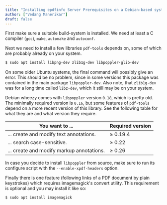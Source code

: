 ```yaml
---
title: "Installing epdfinfo Server Prerequisites on a Debian-based system"
author: ["Vedang Manerikar"]
draft: false
---
```


First make sure a suitable build-system is installed. We need at least a C compiler (`gcc`), `make`, `automake` and `autoconf`.

Next we need to install a few libraries `pdf-tools` depends on, some of which are probably already on your system.

```sh
$ sudo apt install libpng-dev zlib1g-dev libpoppler-glib-dev
```

On some older Ubuntu systems, the final command will possibly give an error. This should be no problem, since in some versions this package was contained in the main package `libpoppler-dev`. Also note, that `zlib1g-dev` was for a long time called `libz-dev`, which it still may be on your system.

Debian wheezy comes with `libpoppler` version `0.18`, which is pretty old. The minimally required version is `0.16`, but some features of `pdf-tools` depend on a more recent version of this library. See the following table for what they are and what version they require.

| You want to ...                           | Required version |
|-------------------------------------------|------------------|
| ... create and modify text annotations.   | &ge; 0.19.4      |
| ... search case-sensitive.                | &ge; 0.22        |
| ... create and modify markup annotations. | &ge; 0.26        |

In case you decide to install `libpoppler` from source, make sure to run its configure script with the `--enable-xpdf-headers` option.

Finally there is one feature (following links of a PDF document by plain keystrokes) which requires imagemagick's convert utility. This requirement is optional and you may install it like so:

```sh
$ sudo apt install imagemagick
```
